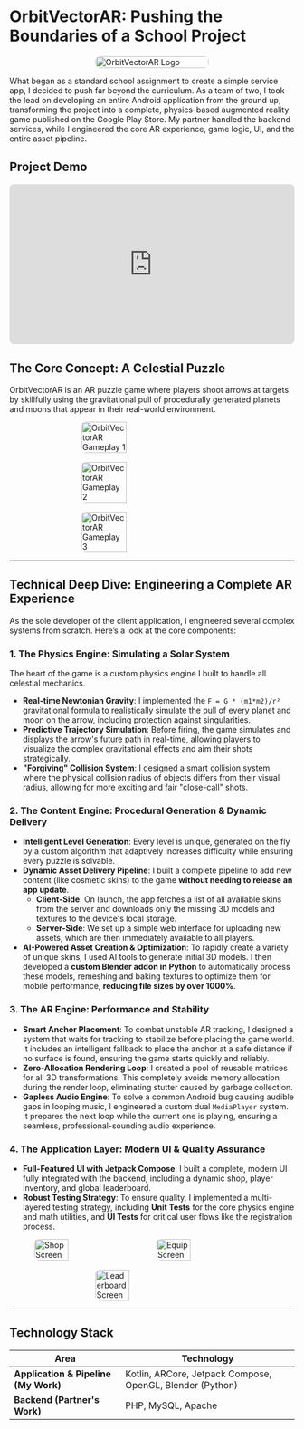 # OrbitVectorAR: Pushing the Boundaries of a School Project

<div style="display: flex; justify-content: center;">
    <img src="img/projects/orbitvectorar/app_title.png" alt="OrbitVectorAR Logo" style="max-width:200px; width: 100%; height: auto; border-radius: 8px;">
</div>

What began as a standard school assignment to create a simple service app, I decided to push far beyond the curriculum. As a team of two, I took the lead on developing an entire Android application from the ground up, transforming the project into a complete, physics-based augmented reality game published on the Google Play Store. My partner handled the backend services, while I engineered the core AR experience, game logic, UI, and the entire asset pipeline.

## Project Demo

<div style="position: relative; padding-bottom: 56.25%; height: 0; overflow: hidden; max-width: 100%; height: auto; border-radius: 8px; margin-bottom: 1rem;">
    <iframe src="https://www.youtube.com/embed/WQnmt3orwIM" frameborder="0" allow="accelerometer; autoplay; clipboard-write; encrypted-media; gyroscope; picture-in-picture" allowfullscreen style="position: absolute; top: 0; left: 0; width: 100%; height: 100%;"></iframe>
</div>

## The Core Concept: A Celestial Puzzle
OrbitVectorAR is an AR puzzle game where players shoot arrows at targets by skillfully using the gravitational pull of procedurally generated planets and moons that appear in their real-world environment.

<div style="display: flex; gap: 16px; justify-content: center; flex-wrap: wrap;">
  <img src="img/projects/orbitvectorar/ar1.jpg" alt="OrbitVectorAR Gameplay 1" style="width: 32%; min-width: 250px; border-radius: 8px;">
  <img src="img/projects/orbitvectorar/ar2.jpg" alt="OrbitVectorAR Gameplay 2" style="width: 32%; min-width: 250px; border-radius: 8px;">
  <img src="img/projects/orbitvectorar/ar3.jpg" alt="OrbitVectorAR Gameplay 3" style="width: 32%; min-width: 250px; border-radius: 8px;">
</div>

---

## Technical Deep Dive: Engineering a Complete AR Experience

As the sole developer of the client application, I engineered several complex systems from scratch. Here’s a look at the core components:

### 1. The Physics Engine: Simulating a Solar System
The heart of the game is a custom physics engine I built to handle all celestial mechanics.
- **Real-time Newtonian Gravity**: I implemented the `F = G * (m1*m2)/r²` gravitational formula to realistically simulate the pull of every planet and moon on the arrow, including protection against singularities.
- **Predictive Trajectory Simulation**: Before firing, the game simulates and displays the arrow's future path in real-time, allowing players to visualize the complex gravitational effects and aim their shots strategically.
- **"Forgiving" Collision System**: I designed a smart collision system where the physical collision radius of objects differs from their visual radius, allowing for more exciting and fair "close-call" shots.

### 2. The Content Engine: Procedural Generation & Dynamic Delivery
- **Intelligent Level Generation**: Every level is unique, generated on the fly by a custom algorithm that adaptively increases difficulty while ensuring every puzzle is solvable.
- **Dynamic Asset Delivery Pipeline**: I built a complete pipeline to add new content (like cosmetic skins) to the game **without needing to release an app update**.
    - **Client-Side**: On launch, the app fetches a list of all available skins from the server and downloads only the missing 3D models and textures to the device's local storage.
    - **Server-Side**: We set up a simple web interface for uploading new assets, which are then immediately available to all players.
- **AI-Powered Asset Creation & Optimization**: To rapidly create a variety of unique skins, I used AI tools to generate initial 3D models. I then developed a **custom Blender addon in Python** to automatically process these models, remeshing and baking textures to optimize them for mobile performance, **reducing file sizes by over 1000%**.

### 3. The AR Engine: Performance and Stability
- **Smart Anchor Placement**: To combat unstable AR tracking, I designed a system that waits for tracking to stabilize before placing the game world. It includes an intelligent fallback to place the anchor at a safe distance if no surface is found, ensuring the game starts quickly and reliably.
- **Zero-Allocation Rendering Loop**: I created a pool of reusable matrices for all 3D transformations. This completely avoids memory allocation during the render loop, eliminating stutter caused by garbage collection.
- **Gapless Audio Engine**: To solve a common Android bug causing audible gaps in looping music, I engineered a custom dual `MediaPlayer` system. It prepares the next loop while the current one is playing, ensuring a seamless, professional-sounding audio experience.

### 4. The Application Layer: Modern UI & Quality Assurance
- **Full-Featured UI with Jetpack Compose**: I built a complete, modern UI fully integrated with the backend, including a dynamic shop, player inventory, and global leaderboard.
- **Robust Testing Strategy**: To ensure quality, I implemented a multi-layered testing strategy, including **Unit Tests** for the core physics engine and math utilities, and **UI Tests** for critical user flows like the registration process.

<!-- grid-3 -->
<div style="display: flex; gap: 16px; justify-content: center; flex-wrap: wrap;">
    <img src="img/projects/orbitvectorar/screen_shop.png" alt="Shop Screen" style="width: 30%; min-width: 200px; border-radius: 8px;">
    <img src="img/projects/orbitvectorar/screen_equip.png" alt="Equip Screen" style="width: 30%; min-width: 200px; border-radius: 8px;">
    <img src="img/projects/orbitvectorar/screen_lead.png" alt="Leaderboard Screen" style="width: 30%; min-width: 200px; border-radius: 8px;">
</div>
<!-- end-grid -->

---

## Technology Stack

| Area | Technology |
|---|---|
| **Application & Pipeline (My Work)** | Kotlin, ARCore, Jetpack Compose, OpenGL, Blender (Python) |
| **Backend (Partner's Work)** | PHP, MySQL, Apache |